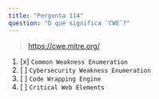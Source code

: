 ```yaml
---
title: "Pergunta 114"
question: "O que significa `CWE`?"
---
```


> https://cwe.mitre.org/
1. [x] `Common Weakness Enumeration`
1. [ ] `Cybersecurity Weakness Enumeration`
1. [ ] `Code Wrapping Engine`
1. [ ] `Critical Web Elements`
